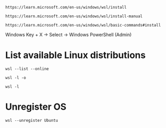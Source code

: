 ```
https://learn.microsoft.com/en-us/windows/wsl/install
```

```
https://learn.microsoft.com/en-us/windows/wsl/install-manual
```

```
https://learn.microsoft.com/en-us/windows/wsl/basic-commands#install
```

Windows Key + X -> Select -> Windows PowerShell (Admin)

# List available Linux distributions

```
wsl --list --online
```

```
wsl -l -o
```

```
wsl -l
```

# Unregister OS

```
wsl --unregister Ubuntu
```
